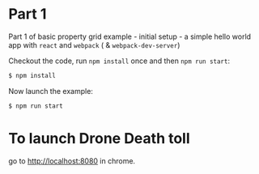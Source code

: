 # Part 1

Part 1 of basic property grid example - initial setup - a simple hello world app with `react` and `webpack` ( & `webpack-dev-server`)

Checkout the code, run `npm install` once and then `npm run start`:

```sh
$ npm install
```

Now launch the example:
```sh
$ npm run start
```

# To launch Drone Death toll
go to [http://localhost:8080](http://localhost:8080) in chrome.

